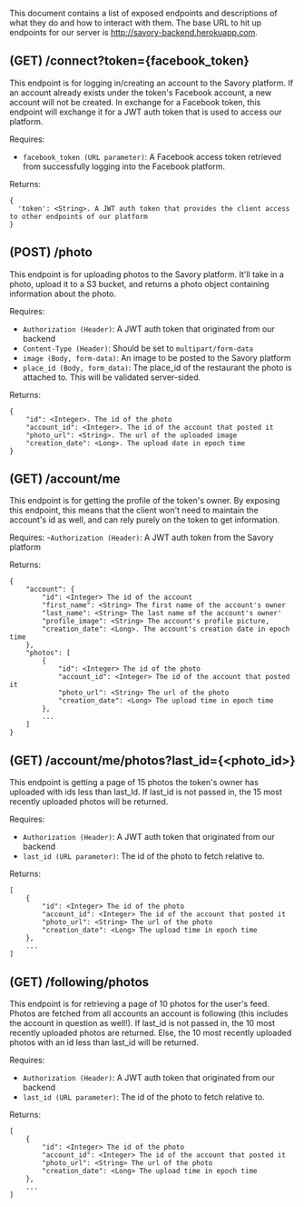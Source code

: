 This document contains a list of exposed endpoints and descriptions of what they do and how to interact with them. The 
base URL to hit up endpoints for our server is http://savory-backend.herokuapp.com. 

## (GET) /connect?token={facebook_token}

This endpoint is for logging in/creating an account to the Savory platform. If an account already exists under the 
token's Facebook account, a new account will not be created. In exchange for a Facebook token, this endpoint will 
exchange it for a JWT auth token that is used to access our platform.

Requires:
- `facebook_token (URL parameter)`: A Facebook access token retrieved from successfully logging into the Facebook platform.

Returns:
```
{
  'token': <String>. A JWT auth token that provides the client access to other endpoints of our platform
}
```

## (POST) /photo

This endpoint is for uploading photos to the Savory platform. It'll take in a photo, upload it to a S3 bucket, and 
returns a photo object containing information about the photo.

Requires:
- `Authorization (Header)`: A JWT auth token that originated from our backend
- `Content-Type (Header)`: Should be set to `multipart/form-data`
- `image (Body, form-data)`: An image to be posted to the Savory platform
- `place_id (Body, form_data)`: The place_id of the restaurant the photo is attached to. This will be validated 
server-sided.

Returns:
```
{
    "id": <Integer>. The id of the photo
    "account_id": <Integer>. The id of the account that posted it
    "photo_url": <String>. The url of the uploaded image
    "creation_date": <Long>. The upload date in epoch time
}
```

## (GET) /account/me

This endpoint is for getting the profile of the token's owner. By exposing this endpoint, this means that the client 
won't need to maintain the account's id as well, and can rely purely on the token to get information.

Requires:
-`Authorization (Header)`: A JWT auth token from the Savory platform

Returns:
```
{
    "account": {
        "id": <Integer> The id of the account
        "first_name": <String> The first name of the account's owner
        "last_name": <String> The last name of the account's owner'
        "profile_image": <String> The account's profile picture,
        "creation_date": <Long>. The account's creation date in epoch time
    },
    "photos": [
        {
            "id": <Integer> The id of the photo
            "account_id": <Integer> The id of the account that posted it
            "photo_url": <String> The url of the photo
            "creation_date": <Long> The upload time in epoch time
        },
        ...
    ]
}
```

## (GET) /account/me/photos?last_id={<photo_id>}

This endpoint is getting a page of 15 photos the token's owner has uploaded with ids less than last_Id. If last_id is 
not passed in, the 15 most recently uploaded photos will be returned.

Requires:
- `Authorization (Header)`: A JWT auth token that originated from our backend
- `last_id (URL parameter)`: The id of the photo to fetch relative to.

Returns:
```
[
    {
        "id": <Integer> The id of the photo
        "account_id": <Integer> The id of the account that posted it
        "photo_url": <String> The url of the photo
        "creation_date": <Long> The upload time in epoch time
    },
    ...
]
```

## (GET) /following/photos

This endpoint is for retrieving a page of 10 photos for the user's feed. Photos are fetched from all accounts an
account is following (this includes the account in question as well!). If last_id is not passed in, the 10 most 
recently uploaded photos are returned. Else, the 10 most recently uploaded photos with an id less than last_id will be 
returned.

Requires:
- `Authorization (Header)`: A JWT auth token that originated from our backend
- `last_id (URL parameter)`: The id of the photo to fetch relative to.

Returns:
```
[
    {
        "id": <Integer> The id of the photo
        "account_id": <Integer> The id of the account that posted it
        "photo_url": <String> The url of the photo
        "creation_date": <Long> The upload time in epoch time
    },
    ...
]
```